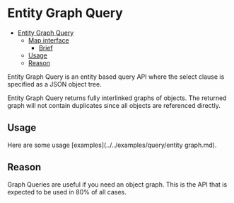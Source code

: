 # Entity Graph Query
<!-- TOC -->

- [Entity Graph Query](#entity-graph-query)
    - [Map interface](#map-interface)
        - [Brief](#brief)
    - [Usage](#usage)
    - [Reason](#reason)

<!-- /TOC -->
Entity Graph Query is an entity based query API where the select clause
is specified as a JSON object tree.

Entity Graph Query returns fully interlinked graphs of objects. The
returned graph will not contain duplicates since all objects are
referenced directly.

## Usage

Here are some usage [examples](../../examples/query/entity graph.md).

## Reason

Graph Queries are useful if you need an object graph.  This is the API
that is expected to be used in 80% of all cases.